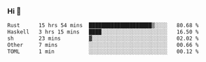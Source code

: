 ### Hi 👋

<!--START_SECTION:waka-->

```txt
Rust      15 hrs 54 mins  ████████████████████▒░░░░   80.68 %
Haskell   3 hrs 15 mins   ████░░░░░░░░░░░░░░░░░░░░░   16.50 %
sh        23 mins         ▓░░░░░░░░░░░░░░░░░░░░░░░░   02.02 %
Other     7 mins          ░░░░░░░░░░░░░░░░░░░░░░░░░   00.66 %
TOML      1 min           ░░░░░░░░░░░░░░░░░░░░░░░░░   00.12 %
```

<!--END_SECTION:waka-->
